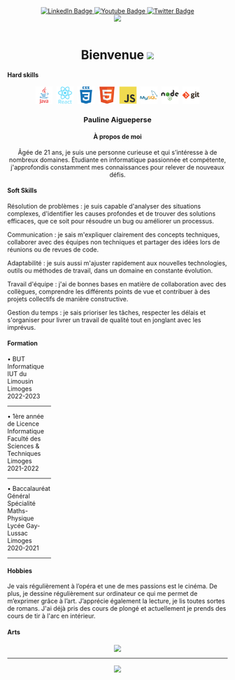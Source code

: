 <div id="badges" align="center">
  <a href="your-linkedin-URL">
    <img src="https://img.shields.io/badge/LinkedIn-blue?style=for-the-badge&logo=linkedin&logoColor=white" alt="LinkedIn Badge"/>
  </a>
  <a href="your-youtube-URL">
    <img src="https://img.shields.io/badge/YouTube-red?style=for-the-badge&logo=youtube&logoColor=white" alt="Youtube Badge"/>
  </a>
  <a href="your-twitter-URL">
    <img src="https://img.shields.io/badge/Twitter-blue?style=for-the-badge&logo=twitter&logoColor=white" alt="Twitter Badge"/>
  </a>
</div>
<div id="ours" align="center">
  <img src="https://media2.giphy.com/media/v1.Y2lkPTc5MGI3NjExbmIxYWthemRpbXRvbTJqanF1ZGVpanJtcWxpMTF2c21idThhaTZ2dyZlcD12MV9pbnRlcm5hbF9naWZfYnlfaWQmY3Q9Zw/c76IJLufpNwSULPk77/giphy.gif" width="100"/>
</div>
<div align="center">
  <img src="https://komarev.com/ghpvc/?username=PaulineWasHere2&style=flat-square&color=blue" alt=""/>
</div>
<h1 align="center">
  Bienvenue
  <img src="https://media4.giphy.com/media/v1.Y2lkPTc5MGI3NjExNmFkY2U4YnQxeWxvbGswOGdoenhoazhtdWNzdGIwN3FkNXkzYm5xciZlcD12MV9zdGlja2Vyc19zZWFyY2gmY3Q9cw/6VElUbx4R1WvuirzwG/giphy.gif" width="50px"/>
</h1>
<h4>Hard skills</h4>
<div align="center">
  <img src="https://github.com/devicons/devicon/blob/master/icons/java/java-original-wordmark.svg" title="Java" alt="Java" width="40" height="40"/>&nbsp;
  <img src="https://github.com/devicons/devicon/blob/master/icons/react/react-original-wordmark.svg" title="React" alt="React" width="40" height="40"/>&nbsp;
  <img src="https://github.com/devicons/devicon/blob/master/icons/css3/css3-plain-wordmark.svg"  title="CSS3" alt="CSS" width="40" height="40"/>&nbsp;
  <img src="https://github.com/devicons/devicon/blob/master/icons/html5/html5-original.svg" title="HTML5" alt="HTML" width="40" height="40"/>&nbsp;
  <img src="https://github.com/devicons/devicon/blob/master/icons/javascript/javascript-original.svg" title="JavaScript" alt="JavaScript" width="40" height="40"/>&nbsp;
  <img src="https://github.com/devicons/devicon/blob/master/icons/mysql/mysql-original-wordmark.svg" title="MySQL"  alt="MySQL" width="40" height="40"/>&nbsp;
  <img src="https://github.com/devicons/devicon/blob/master/icons/nodejs/nodejs-original-wordmark.svg" title="NodeJS" alt="NodeJS" width="40" height="40"/>&nbsp;
  <img src="https://github.com/devicons/devicon/blob/master/icons/git/git-original-wordmark.svg" title="Git" **alt="Git" width="40" height="40"/>
</div>
<h3 align="center">Pauline Aigueperse</h3>
<h4 align="center">À propos de moi</h4>
<div align="center" width="50">
   Âgée de 21 ans, je suis une personne curieuse et qui s’intéresse à de nombreux domaines. Étudiante en informatique passionnée et compétente, j'approfondis constamment mes connaissances pour relever de nouveaux défis.
</div>
<h4>Soft Skills</h4>
<div>
  Résolution de problèmes : je suis capable d'analyser des situations complexes, d'identifier les causes profondes et de trouver des solutions efficaces, que ce soit pour résoudre un bug ou améliorer un processus.

  Communication : je sais m'expliquer clairement des concepts techniques, collaborer avec des équipes non techniques et partager des idées lors de réunions ou de revues de code.

  Adaptabilité : je suis aussi m'ajuster rapidement aux nouvelles technologies, outils ou méthodes de travail, dans un domaine en constante évolution.

  Travail d'équipe : j'ai de bonnes bases en matière de collaboration avec des collègues, comprendre les différents points de vue et contribuer à des projets collectifs de manière constructive.

  Gestion du temps : je sais prioriser les tâches, respecter les délais et s'organiser pour livrer un travail de qualité tout en jonglant avec les imprévus.
</div>
<h4>Formation</h4>
<div style="width: 100px;">
  • BUT Informatique<br>
    IUT du Limousin<br>
    Limoges<br>
    2022-2023<hr>
  • 1ère année de Licence Informatique<br>
    Faculté des Sciences & Techniques<br>
    Limoges<br>
    2021-2022<hr>
  • Baccalauréat Général Spécialité Maths-Physique<br>
    Lycée Gay-Lussac<br>
    Limoges<br>
    2020-2021<hr>
</div>
<h4>Hobbies</h4>
<div>
  Je vais régulièrement à l’opéra et une de mes passions est le cinéma. De plus, je dessine régulièrement sur ordinateur ce qui me permet de m’exprimer grâce à l’art. J’apprécie également la lecture, je lis toutes sortes de romans. J'ai déjà pris des cours de plongé et actuellement je prends des cours de tir à l'arc en intérieur. 
</div>
<h4>Arts</h4>
<div align="center">
<img src="https://pbs.twimg.com/media/GediUCFW4AAdjdM?format=jpg&name=4096x4096" height="600" align="center"/>
<hr>
<img src="https://pbs.twimg.com/media/GbAvQSKWsAAkiAo?format=jpg&name=large" width="600" align="center"/>
</div>


